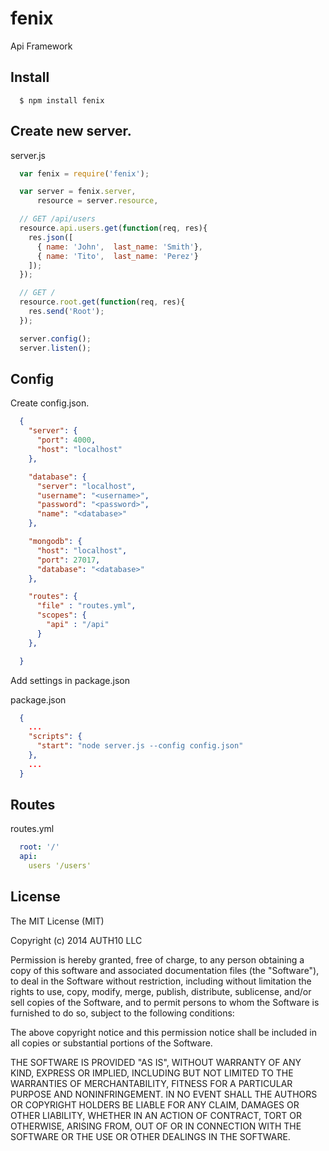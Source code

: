fenix
=====

Api Framework

## Install

~~~
  $ npm install fenix
~~~

## Create new server.

server.js
~~~javascript
  var fenix = require('fenix');

  var server = fenix.server,
      resource = server.resource,

  // GET /api/users
  resource.api.users.get(function(req, res){
    res.json([
      { name: 'John',  last_name: 'Smith'},
      { name: 'Tito',  last_name: 'Perez'}
    ]);
  });

  // GET /
  resource.root.get(function(req, res){
    res.send('Root');
  });

  server.config();
  server.listen();
~~~

## Config

Create config.json.
~~~json
  {
    "server": {
      "port": 4000,
      "host": "localhost"
    },

    "database": {
      "server": "localhost",
      "username": "<username>",
      "password": "<password>",
      "name": "<database>"
    },

    "mongodb": {
      "host": "localhost",
      "port": 27017,
      "database": "<database>"
    },

    "routes": {
      "file" : "routes.yml",
      "scopes": {
        "api" : "/api"
      }
    },

  }
~~~

Add settings in package.json

package.json
~~~json
  {
    ...
    "scripts": {
      "start": "node server.js --config config.json"
    },
    ...
  }
~~~

## Routes

routes.yml
~~~yaml
  root: '/'
  api:
    users '/users'
~~~

## License

The MIT License (MIT)

Copyright (c) 2014 AUTH10 LLC

Permission is hereby granted, free of charge, to any person obtaining a copy
of this software and associated documentation files (the "Software"), to deal
in the Software without restriction, including without limitation the rights
to use, copy, modify, merge, publish, distribute, sublicense, and/or sell
copies of the Software, and to permit persons to whom the Software is
furnished to do so, subject to the following conditions:

The above copyright notice and this permission notice shall be included in
all copies or substantial portions of the Software.

THE SOFTWARE IS PROVIDED "AS IS", WITHOUT WARRANTY OF ANY KIND, EXPRESS OR
IMPLIED, INCLUDING BUT NOT LIMITED TO THE WARRANTIES OF MERCHANTABILITY,
FITNESS FOR A PARTICULAR PURPOSE AND NONINFRINGEMENT. IN NO EVENT SHALL THE
AUTHORS OR COPYRIGHT HOLDERS BE LIABLE FOR ANY CLAIM, DAMAGES OR OTHER
LIABILITY, WHETHER IN AN ACTION OF CONTRACT, TORT OR OTHERWISE, ARISING FROM,
OUT OF OR IN CONNECTION WITH THE SOFTWARE OR THE USE OR OTHER DEALINGS IN
THE SOFTWARE.
